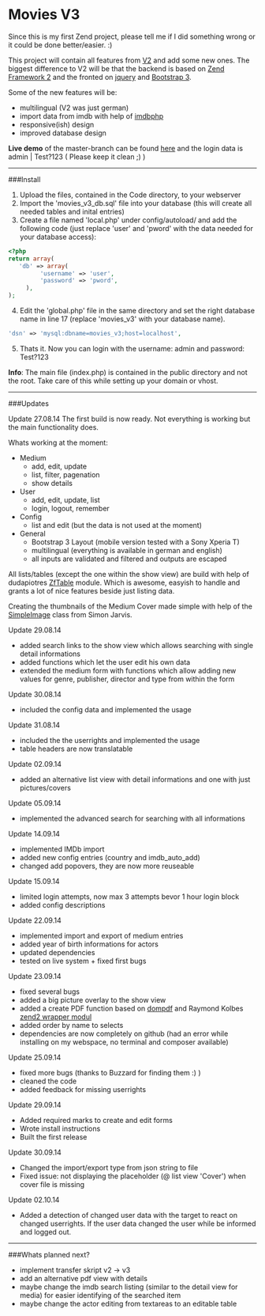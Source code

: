Movies V3
=========

Since this is my first Zend project, please tell me if I did something wrong or it could be done better/easier. :)

This project will contain all features from [V2](https://github.com/Spezelechse/movies-v2) and add some new ones. The biggest difference to V2 will be that the backend is based on [Zend Framework 2](http://framework.zend.com/) and the fronted on [jquery](http://jquery.com/) and [Bootstrap 3](http://getbootstrap.com/).

Some of the new features will be:
- multilingual (V2 was just german)
- import data from imdb with help of [imdbphp](http://projects.izzysoft.de/trac/imdbphp/wiki/WikiStart)
- responsive(ish) design
- improved database design
 
**Live demo** of the master-branch can be found [here](http://movies-demo.spezelechse.de/) and the login data is admin | Test?123 ( Please keep it clean ;) )

------------------------------------------------------------------------------------------------

###Install

1. Upload the files, contained in the Code directory, to your webserver
2. Import the 'movies_v3_db.sql' file into your database (this will create all needed tables and inital entries)
3. Create a file named 'local.php' under config/autoload/ and add the following code (just replace 'user' and 'pword' with the data needed for your database access):

 ```php
<?php
return array(
  	'db' => array(
          'username' => 'user',
          'password' => 'pword',
      ),
);
 ```
 
4. Edit the 'global.php' file in the same directory and set the right database name in line 17 (replace 'movies_v3' with your database name).
 
 ```php
'dsn' => 'mysql:dbname=movies_v3;host=localhost',
  ```

5. Thats it. Now you can login with the username: admin and password: Test?123

**Info**: The main file (index.php) is contained in the public directory and not the root. Take care of this while setting up your domain or vhost.

------------------------------------------------------------------------------------------------

###Updates

Update 27.08.14
The first build is now ready. Not everything is working but the main functionality does.

Whats working at the moment:
- Medium
  - add, edit, update
  - list, filter, pagenation
  - show details
- User
  - add, edit, update, list
  - login, logout, remember
- Config
  - list and edit (but the data is not used at the moment)
- General
  - Bootstrap 3 Layout (mobile version tested with a Sony Xperia T)
  - multilingual (everything is available in german and english)
  - all inputs are validated and filtered and outputs are escaped

All lists/tables (except the one within the show view) are build with help of dudapiotres [ZfTable](https://github.com/dudapiotr/ZfTable/) module. Which is awesome, easyish to handle and grants a lot of nice features beside just listing data.

Creating the thumbnails of the Medium Cover made simple with help of the [SimpleImage](http://www.white-hat-web-design.co.uk/blog/resizing-images-with-php/) class from Simon Jarvis.

Update 29.08.14
- added search links to the show view which allows searching with single detail informations
- added functions which let the user edit his own data
- extended the medium form with functions which allow adding new values for genre, publisher, director and type from within the form

Update 30.08.14
- included the config data and implemented the usage

Update 31.08.14
- included the the userrights and implemented the usage
- table headers are now translatable 

Update 02.09.14
- added an alternative list view with detail informations and one with just pictures/covers

Update 05.09.14
- implemented the advanced search for searching with all informations

Update 14.09.14
- implemented IMDb import
- added new config entries (country and imdb_auto_add)
- changed add popovers, they are now more reuseable

Update 15.09.14
- limited login attempts, now max 3 attempts bevor 1 hour login block
- added config descriptions

Update 22.09.14
- implemented import and export of medium entries
- added year of birth informations for actors
- updated dependencies
- tested on live system + fixed first bugs

Update 23.09.14
- fixed several bugs
- added a big picture overlay to the show view
- added a create PDF function based on [dompdf](https://github.com/dompdf/dompdf) and Raymond Kolbes [zend2 wrapper modul](https://github.com/raykolbe/DOMPDFModule)
- added order by name to selects
- dependencies are now completely on github (had an error while installing on my webspace, no terminal and composer available)

Update 25.09.14
- fixed more bugs (thanks to Buzzard for finding them :) )
- cleaned the code
- added feedback for missing userrights

Update 29.09.14
- Added required marks to create and edit forms
- Wrote install instructions
- Built the first release

Update 30.09.14
- Changed the import/export type from json string to file
- Fixed issue: not displaying the placeholder (@ list view 'Cover') when cover file is missing

Update 02.10.14
- Added a detection of changed user data with the target to react on changed userrights. If the user data changed the user while be informed and logged out.

------------------------------------------------------------------------------------------------

###Whats planned next?
- implement transfer skript v2 -> v3
- add an alternative pdf view with details
- maybe change the imdb search listing  (similar to the detail view for media) for easier identifying of the searched item
- maybe change the actor editing from textareas to an editable table
